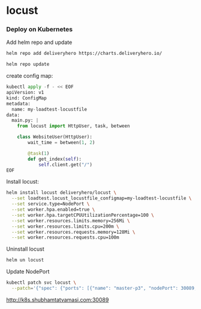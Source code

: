 # locust


### Deploy on Kubernetes

Add helm repo and update
```bash
helm repo add deliveryhero https://charts.deliveryhero.io/

helm repo update
```

create config map:
```python
kubectl apply -f - << EOF
apiVersion: v1
kind: ConfigMap
metadata:
  name: my-loadtest-locustfile
data:
  main.py: |
    from locust import HttpUser, task, between

    class WebsiteUser(HttpUser):
        wait_time = between(1, 2)

        @task(1)
        def get_index(self):
            self.client.get("/")
EOF
```

Install locust:
```bash
helm install locust deliveryhero/locust \
  --set loadtest.locust_locustfile_configmap=my-loadtest-locustfile \
  --set service.type=NodePort \
  --set worker.hpa.enabled=true \
  --set worker.hpa.targetCPUUtilizationPercentage=100 \
  --set worker.resources.limits.memory=256Mi \
  --set worker.resources.limits.cpu=200m \
  --set worker.resources.requests.memory=128Mi \
  --set worker.resources.requests.cpu=100m
```

Uninstall locust
```bash
helm un locust
```

Update NodePort
```bash
kubectl patch svc locust \
  --patch='{"spec": {"ports": [{"name": "master-p3", "nodePort": 30089, "port": 8089}]}}'
```

http://k8s.shubhamtatvamasi.com:30089
